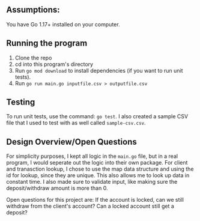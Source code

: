 ## Assumptions:
You have Go 1.17+ installed on your computer.

## Running the program
1. Clone the repo
2. cd into this program's directory
3. Run `go mod download` to install dependencies (if you want to run unit tests).
4. Run `go run main.go inputfile.csv > outputfile.csv`

## Testing
To run unit tests, use the command: `go test`. I also created a sample CSV file that I used to test with as well called `sample-csv.csv`.

## Design Overview/Open Questions
For simplicity purposes, I kept all logic in the `main.go` file, but in a real program, I would seperate out the logic into their own package. For client and tranasction lookup, I chose to use the map data structure and using the id for lookup, since they are unique. This also allows me to look up data in constant time. I also made sure to validate input, like making sure the deposit/withdraw amount is more than 0.

Open questions for this project are: If the account is locked, can we still withdraw from the client's account? Can a locked account still get a deposit?